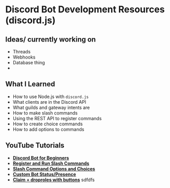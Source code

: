 # Discord Bot Development Resources (discord.js)

## Ideas/ currently working on

- Threads
- Webhooks
- Database thing
- 

## What I Learned

- How to use Node.js with `discord.js`
- What clients are in the Discord API
- What guilds and gateway intents are
- How to make slash commands
- Using the REST API to register commands
- How to create choice commands
- How to add options to commands

## YouTube Tutorials

- **[Discord Bot for Beginners](https://youtu.be/KZ3tIGHU314)**
- **[Register and Run Slash Commands](https://youtu.be/2CsSJshmadg)**
- **[Slash Command Options and Choices](https://youtu.be/_lP90FOYfbA)**
- **[Custom Bot Status/Presence](https://youtu.be/OqxHy8sCtvA)**
- **[Claim + droproles with buttons](https://youtu.be/f5DWy0B-y6Q?list=PLpmb-7WxPhe0ZVpH9pxT5MtC4heqej8Es)**
sdfdfs
